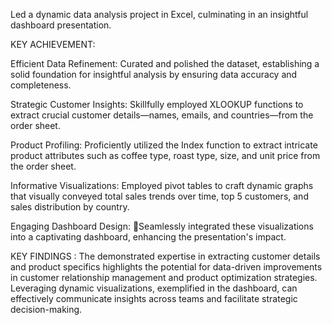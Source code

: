 Led a dynamic data analysis project in Excel, culminating in an insightful dashboard presentation.

KEY ACHIEVEMENT: 

Efficient Data Refinement:  Curated and polished the dataset, establishing a solid foundation for insightful analysis by ensuring data accuracy and completeness.

Strategic Customer Insights: Skillfully employed XLOOKUP functions to extract crucial customer details—names, emails, and countries—from the order sheet.

Product Profiling: Proficiently utilized the Index function to extract intricate product attributes such as coffee type, roast type, size, and unit price from the order sheet.

Informative Visualizations: Employed pivot tables to craft dynamic graphs that visually conveyed total sales trends over time, top 5 customers, and sales distribution by country.

Engaging Dashboard Design: Seamlessly integrated these visualizations into a captivating dashboard, enhancing the presentation's impact.

KEY FINDINGS : The demonstrated expertise in extracting customer details and product specifics highlights the potential for data-driven improvements in customer relationship 
management and product optimization strategies. Leveraging dynamic visualizations, exemplified in the dashboard, can effectively communicate insights across teams and 
facilitate strategic decision-making. 
